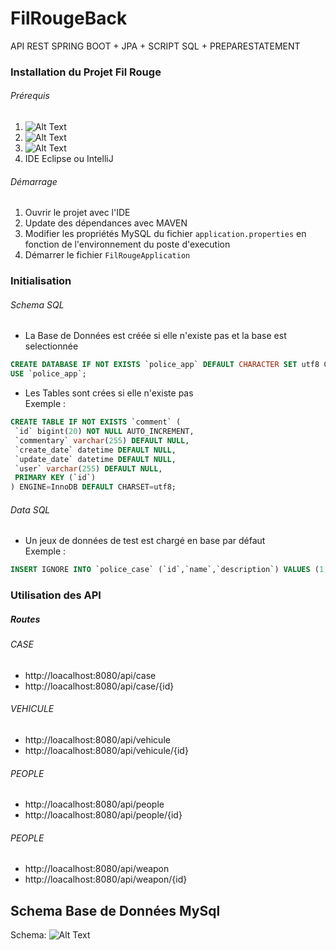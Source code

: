 # FilRougeBack
API REST SPRING BOOT + JPA + SCRIPT SQL + PREPARESTATEMENT

### Installation du Projet Fil Rouge
 ###### Prérequis 
1. ![Alt Text](https://img.shields.io/badge/JDK-1.8.0__151-blue.svg)
2. ![Alt Text](https://img.shields.io/badge/Maven-3.5.2-green.svg)
3. ![Alt Text](https://img.shields.io/badge/MySQL-5.6-red.svg)
4. IDE Eclipse ou IntelliJ
 ###### Démarrage
1. Ouvrir le projet avec l'IDE
2. Update des dépendances avec MAVEN
3. Modifier les propriétés MySQL du fichier `application.properties` en fonction de l'environnement du poste d'execution
4. Démarrer le fichier `FilRougeApplication`

### Initialisation
 ###### Schema SQL
 * La Base de Données est créée si elle n'existe pas et la base est selectionnée
 
 ```SQL
 CREATE DATABASE IF NOT EXISTS `police_app` DEFAULT CHARACTER SET utf8 COLLATE utf8_general_ci;
USE `police_app`;
 ```
 
* Les Tables sont crées si elle n'existe pas  
Exemple :
 
 ```SQL
 CREATE TABLE IF NOT EXISTS `comment` (
  `id` bigint(20) NOT NULL AUTO_INCREMENT,
  `commentary` varchar(255) DEFAULT NULL,
  `create_date` datetime DEFAULT NULL,
  `update_date` datetime DEFAULT NULL,
  `user` varchar(255) DEFAULT NULL,
  PRIMARY KEY (`id`)
) ENGINE=InnoDB DEFAULT CHARSET=utf8;
 ```
 ###### Data SQL
 * Un jeux de données de test est chargé en base par défaut  
 Exemple :
 ```SQL
 INSERT IGNORE INTO `police_case` (`id`,`name`,`description`) VALUES (1,'avion détouné','mi, ac mattis velit justo nec')
 ```
 
 ### Utilisation des API
 ##### Routes
 ###### CASE
 * http://loacalhost:8080/api/case
 * http://loacalhost:8080/api/case/{id}
 ###### VEHICULE
 * http://loacalhost:8080/api/vehicule
 * http://loacalhost:8080/api/vehicule/{id}
 ###### PEOPLE
 * http://loacalhost:8080/api/people
 * http://loacalhost:8080/api/people/{id}
 ###### PEOPLE
 * http://loacalhost:8080/api/weapon
 * http://loacalhost:8080/api/weapon/{id}
 

## Schema Base de Données MySql
 
Schema: ![Alt Text](https://github.com/stephp30/FilRougeBack/blob/master/img/SchemaBDD.PNG)


